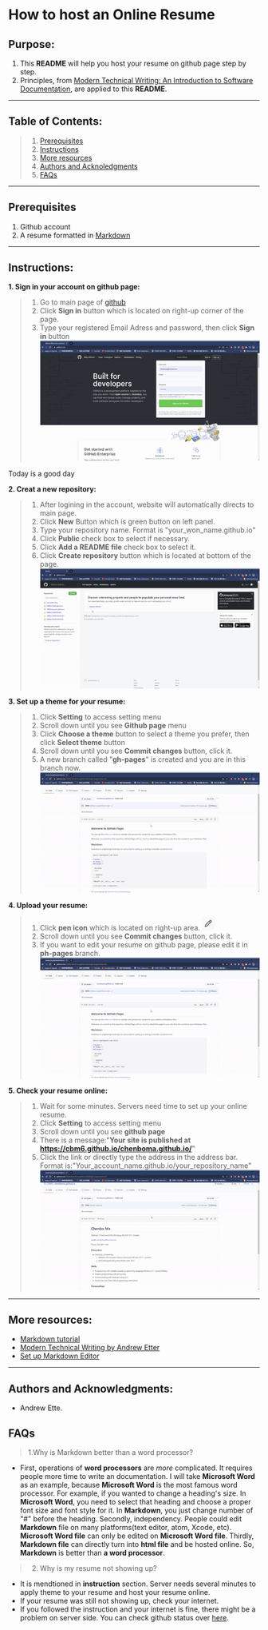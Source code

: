 # How to host an Online Resume
## Purpose:
1. This **README** will help you host your resume on github page step by step.
2. Principles, from [Modern Technical Writing: An Introduction to Software Documentation](https://www.amazon.ca/Modern-Technical-Writing-Introduction-Documentation-ebook/dp/B01A2QL9SS), are applied to this **README**.
***
## Table of Contents:
  >1. [Prerequisites](#Prerequisites)
  >2. [Instructions](#Instructions)
  >3. [More resources](#More_resources)
  >4. [Authors and Acknoledgments](#Authors_and_Acknowledgments)
  >5. [FAQs](#FAQs)
***
## Prerequisites
1. Github account
2. A resume formatted in [Markdown](https://www.markdowntutorial.com/)
***
## Instructions:
**1. Sign in your account on github page:**
  >1. Go to main page of [github](https://github.com/)
  >2. Click **Sign in** button which is located on right-up corner of the page.
  >3. Type your registered Email Adress and password, then click **Sign in** button
  ![signin](/assets/signin.gif)

Today is a good day

**2. Creat a new repository:**
  >1. After logining in the account, website will automatically directs to main page.
  >2. Click **New** Button which is green button on left panel.
  >3. Type your repository name. Format is "your_won_name.github.io"
  >4. Click **Public** check box to select if necessary.
  >5. Click **Add a README file** check box to select it.
  >6. Click **Create repository** button which is located at bottom of the page.
  ![creatre](/assets/creatrep.gif)
  
**3. Set up a theme for your resume:**
  >1. Click **Setting** to access setting menu
  >2. Scroll down until you see **Github page** menu
  >3. Click **Choose a theme** button to select a theme you prefer, then click **Select theme** button
  >4. Scroll down until you see **Commit changes** button, click it.
  >5. A new branch called "**gh-pages**" is created and you are in this branch now.
  ![settheme](/assets/upload.gif)

**4. Upload your resume:**
  >1. Click **pen icon** which is located on right-up area. ![uploade](/assets/pen.png)
  >2. Scroll down until you see **Commit changes** button, click it.
  >3. If you want to edit your resume on github page, please edit it in **ph-pages** branch.
  ![upload](/assets/upload.gif)

**5. Check your resume online:**
  >1. Wait for some minutes. Servers need time to set up your online resume.
  >2. Click **Setting** to access setting menu
  >3. Scroll down until you see **github page**
  >4. There is a message:"**Your site is published at https://cbm6.github.io/chenboma.github.io/**"
  >5. Click the link or directly type the address in the address bar. Format is:"Your_account_name.github.io/your_repository_name"
  ![result](/assets/result.gif)
***
## More resources:
- [Markdown tutorial](https://www.markdowntutorial.com/)
- [Modern Technical Writing by Andrew Etter](https://www.amazon.ca/Modern-Technical-Writing-Introduction-Documentation-ebook/dp/B01A2QL9SS)
- [Set up Markdown Editor](https://www.portent.com/blog/copywriting/content-strategy/atom-markdown.htm)
***
## Authors and Acknowledgments:
- Andrew Ette.
## FAQs
  > 1.Why is Markdown better than a word processor?
  - First, operations of **word processors** are _more_ complicated. It requires people more time to write an documentation. I will take **Microsoft Word** as an example, because **Microsoft Word** is the most famous word processor. For example, if you wanted to change a heading's size. In **Microsoft Word**, you need to select that heading and choose a proper font size and font style for it. In **Markdown**, you just change number of "#" before the heading. Secondly, independency. People could edit **Markdown** file on many platforms(text editor, atom, Xcode, etc). **Microsoft Word file** can only be edited on **Microsoft Word file**. Thirdly, **Markdown file** can directly turn into **html file** and be hosted online. So, **Markdown** is better than **a word processor**.
  
  >2. Why is my resume not showing up?
  - It is mendtioned in **instruction** section. Server needs several minutes to apply theme to your resume and host your resume online.
  - If your resume was still not showing up, check your internet.
  - If you followed the instruction and your internet is fine, there might be a problem on server side. You can check github status over [here](https://www.githubstatus.com/).
